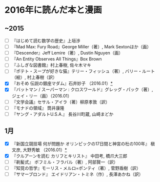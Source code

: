 # 2016年に読んだ本と漫画

## ~2015

- [ ] 『はじめて読む数学の歴史』上垣渉
- [ ] 『Mad Max: Fury Road』George Miller（著）, Mark Sextonほか（画）
- [ ] 『Descender』Jeff Lemire（著）, Dustin Nguyen（画）
- [ ] 『An Entity Observes All Things』Box Brown
- [ ] 『ふしぎな図書館』村上春樹, 佐々木マキ
- [ ] 『ポテト・スープが好きな猫』テリー・フィッシュ（著）, バリー・ルート（絵）, 村上春樹（訳）
- [x] 『おそめ 伝説の銀座マダム』石井妙子 （2016.01）[*](http://dump.isbsh.asia/post/136752667778)
- [x] 『バットマン / スーパーマン : クロスワールド』グレッグ・パック（著）, ジェイ・リー（画）（2016.01）
- [ ] 『文学会議』セサル・アイラ（著）柳原孝敦（訳）
- [ ] 『モナドの領域』 筒井康隆
- [ ] 『ヤング・アダルトU.S.A.』 長谷川町蔵, 山崎まどか

## 1月

- [x] 『新国立競技場 何が問題か オリンピックの17日間と神宮の杜の100年』 槇文彦, 大野秀敏 （2016.01）[*](http://dump.isbsh.asia/post/136753711483)
- [x] 『クルアーンを読む カリフとキリスト』 中田考, 橋爪大三郎
- [ ] 『剃髪式』 ボフミル・フラバル（著）,  阿部賢一（訳）
- [ ] 『知覚の哲学』モーリス・メルロ=ポンティ（著）, 菅野盾樹（訳）
- [ ] 『サマーブロンド』 エイドリアン・トミネ（作）, 長澤あかね（訳）